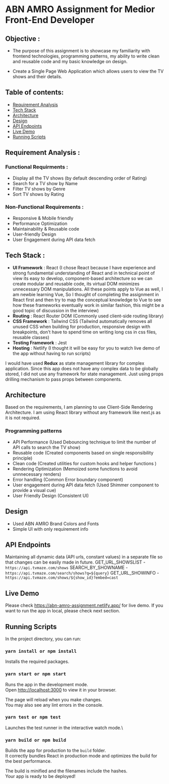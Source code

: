 # ABN AMRO Assignment for Medior Front-End Developer 

## Objective : 
  - The purpose of this assignment is to showcase my familiarity with frontend technologies, programming patterns, my ability to write clean and reusable code and my basic knowledge on design. 

  - Create a Single Page Web Application which allows users to view the TV shows and their details.

## Table of contents:
- [Requirement Analysis](#requirement-analysis)
- [Tech Stack](#tech-stack)
- [Architecture](#architecture)
- [Design](#design)
- [API Endpoints](#api-endpoints)
- [Live Demo](#live-demo)
- [Running Scripts](#running-scripts)

## Requirement Analysis : 

### Functional Requirments : 
- Display all the TV shows (by default descending order of Rating)
- Search for a TV show by Name
- Filter TV shows by Genre 
- Sort TV shows by Rating 

### Non-Functional Requirements : 
- Responsive & Mobile friendly 
- Performance Optimization
- Maintainability & Reusable code 
- User-friendly Design 
- User Engagement during API data fetch

## Tech Stack :
- **UI Framework** : React (I chose React because I have experience and strong fundamental understanding of React and in technical point of view its easy to develop, component-based architecture so we can create modular and reusable code, its virtual DOM minimizes unnecessary DOM manipulations. All these points apply to Vue as well, I am newbie learning Vue, So I thought of completing the assignment in React first and then try to map the conceptual knowledge to Vue to see how these frameworks eventually work in similar fashion, this might be a good topic of discussion in the interview)
- **Routing** : React Router DOM (Commonly used client-side routing library)
- **CSS Framework** : Tailwind CSS (Tailwind automatically removes all unused CSS when building for production, responsive design with breakpoints, don't have to spend time on writing long css in css files, reusable classes)
- **Testing Framework** : Jest 
- **Hosting** : Netlify (I thought it will be easy for you to watch live demo of the app without having to run scripts)

I would have used **Redux** as state management library for complex application. Since this app does not have any complex data to be globally stored, I did not use any framework for state management. Just using props drilling mechanism to pass props between components.

## Architecture  
Based on the requirements, I am planning to use Client-Side Rendering Architecture. I am using React library without any framework like next.js as it is not required.

### Programming patterns 
- API Performance (Used Debouncing technique to limit the number of API calls to search the TV show)
- Reusable code (Created components based on single responsibility principle)
- Clean code (Created utilities for custom hooks and helper functions )
- Rendering Optimization (Memoized some functions to avoid unnnecessary renders)
- Error handling (Common Error boundary component)
- User engagement during API data fetch (Used Shimmer component to provide a visual cue)
- User Friendly Design (Consistent UI)

## Design
- Used ABN AMRO Brand Colors and Fonts
- Simple UI with only requirement info 

## API Endpoints 
Maintaining all dynamic data (API urls, constant values) in a separate file so that changes can be easily made in future.
GET_URL_SHOWSLIST   - `https://api.tvmaze.com/shows`
SEARCH_BY_SHOWNAME  - `https://api.tvmaze.com/search/shows?q=${query}`
GET_URL_SHOWINFO    - `https://api.tvmaze.com/shows/${show_id}?embed=cast`

## Live Demo
Please check https://abn-amro-assignment.netlify.app/ for live demo.
If you want to run the app in local, please check next section.

## Running Scripts
In the project directory, you can run:

### `yarn install or npm install`

Installs the required packages.

### `yarn start or npm start`

Runs the app in the development mode.\
Open [http://localhost:3000](http://localhost:3000) to view it in your browser.

The page will reload when you make changes.\
You may also see any lint errors in the console.

### `yarn test or npm test`

Launches the test runner in the interactive watch mode.\

### `yarn build or npm build`

Builds the app for production to the `build` folder.\
It correctly bundles React in production mode and optimizes the build for the best performance.

The build is minified and the filenames include the hashes.\
Your app is ready to be deployed!


